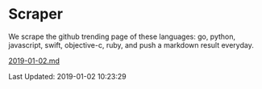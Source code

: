 # Scraper

We scrape the github trending page of these languages: go, python, javascript, swift, objective-c, ruby, and push a markdown result everyday.

[2019-01-02.md](https://github.com/henson/Scraper/blob/master/2019-01-02.md)

Last Updated: 2019-01-02 10:23:29